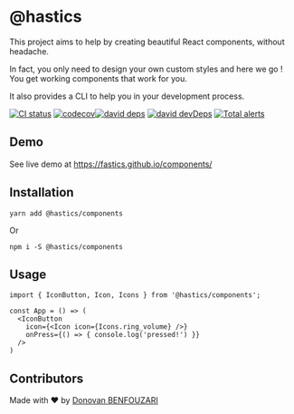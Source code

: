 # @hastics

This project aims to help by creating beautiful React components, without headache.

In fact, you only need to design your own custom styles and here we go ! You get working components
that work for you.

It also provides a CLI to help you in your development process.

[![CI status][github-action-image]][github-action-url] [![codecov][codecov-image]][codecov-url][![david deps][david-image]][david-url] [![david devDeps][david-dev-image]][david-dev-url] [![Total alerts][lgtm-image]][lgtm-url]

[codecov-image]: https://codecov.io/gh/hastics/hastics/branch/main/graph/badge.svg?token=2jeYgN8SRs
[codecov-url]: https://codecov.io/gh/hastics/hastics/branch/main
[github-action-image]: https://github.com/hastics/hastics/workflows/Quality/badge.svg
[github-action-url]: https://github.com/hastics/hastics/actions?query=workflow%3AQuality
[david-image]: https://img.shields.io/david/hastics/hastics?style=flat-square
[david-dev-url]: https://david-dm.org/hastics/hastics?type=dev
[david-dev-image]: https://img.shields.io/david/dev/hastics/hastics?style=flat-square
[david-url]: https://david-dm.org/hastics/hastics
[lgtm-image]: https://flat.badgen.net/lgtm/alerts/g/hastics/hastics
[lgtm-url]: https://lgtm.com/projects/g/hastics/hastics/alerts/

## Demo

See live demo at https://fastics.github.io/components/

## Installation

```shell
yarn add @hastics/components
```

Or

```shell
npm i -S @hastics/components
```

## Usage

```tsx
import { IconButton, Icon, Icons } from '@hastics/components';

const App = () => (
  <IconButton
    icon={<Icon icon={Icons.ring_volume} />}
    onPress={() => { console.log('pressed!') }}
  />
)
```

[comment]: <> (## Documentation)

[comment]: <> (You can see all documentation on https://fastics.github.io/components/.)

[comment]: <> (It's a component library that exposes all available components.)

## Contributors
Made with ❤️ by [Donovan BENFOUZARI](https://dbenfouzari.tech)
